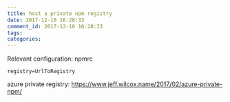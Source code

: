 ```yaml
---
title: host a private npm registry
date: 2017-12-10 16:28:33
comment_id: 2017-12-10 16:28:33
tags:
categories:
---
```


Relevant configuration: npmrc

```
registry=UrlToRegistry
```


azure private registry: https://www.jeff.wilcox.name/2017/02/azure-private-npm/